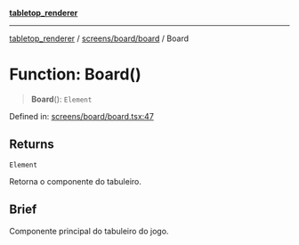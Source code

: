 [**tabletop_renderer**](../../../../README.md)

***

[tabletop_renderer](../../../../modules.md) / [screens/board/board](../README.md) / Board

# Function: Board()

> **Board**(): `Element`

Defined in: [screens/board/board.tsx:47](https://github.com/Gr-moura/ProjetoFinal/blob/762d8983af74ad7d7bf5ffca6b4c657b9810beeb/UI/src/screens/board/board.tsx#L47)

## Returns

`Element`

Retorna o componente do tabuleiro.

## Brief

Componente principal do tabuleiro do jogo.
